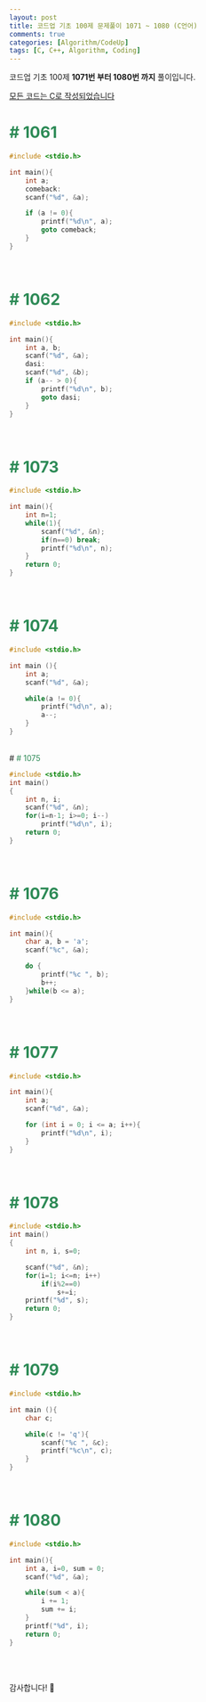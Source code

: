 ```yaml
---
layout: post
title: 코드업 기초 100제 문제풀이 1071 ~ 1080 (C언어)
comments: true
categories: [Algorithm/CodeUp]
tags: [C, C++, Algorithm, Coding]
---
```


코드업 기초 100제 **1071번 부터 1080번 까지** 풀이입니다.


<u>모든 코드는 C로 작성되었습니다</u>
<br>

# <span style="color:SeaGreen"> # 1061 </span>

``` c
#include <stdio.h>

int main(){
    int a;
    comeback:
    scanf("%d", &a);

    if (a != 0){
        printf("%d\n", a);
        goto comeback;
    }
}
```
<br>

# <span style="color:SeaGreen"> # 1062 </span>

``` c
#include <stdio.h>

int main(){
    int a, b;
    scanf("%d", &a);
    dasi:
    scanf("%d", &b);
    if (a-- > 0){
        printf("%d\n", b);
        goto dasi;
    }
}
```

<br>


# <span style="color:SeaGreen"> # 1073 </span>

```c
#include <stdio.h>

int main(){
    int n=1;
    while(1){
        scanf("%d", &n);
        if(n==0) break;
        printf("%d\n", n);
    }
    return 0;
}

```
<br>

# <span style="color:SeaGreen"> # 1074 </span>

```c
#include <stdio.h>

int main (){
    int a;
    scanf("%d", &a);

    while(a != 0){
        printf("%d\n", a);
        a--;
    }
}

```
<br>
# <span style="color:SeaGreen"> # 1075 </span>

```c
#include <stdio.h>
int main()
{
    int n, i;
    scanf("%d", &n);
    for(i=n-1; i>=0; i--)
    	printf("%d\n", i);
    return 0;
}
```
<br>

# <span style="color:SeaGreen"> # 1076 </span>

```c
#include <stdio.h>

int main(){
    char a, b = 'a';
    scanf("%c", &a);

    do {
        printf("%c ", b);
        b++;
    }while(b <= a);
}
```
<br>

# <span style="color:SeaGreen"> # 1077 </span>

```c
#include <stdio.h>

int main(){
    int a;
    scanf("%d", &a);

    for (int i = 0; i <= a; i++){
        printf("%d\n", i);
    }
}
```
<br>

# <span style="color:SeaGreen"> # 1078 </span>

```c
#include <stdio.h>
int main()
{
    int n, i, s=0;

    scanf("%d", &n);
    for(i=1; i<=n; i++)
        if(i%2==0)
        	s+=i;
    printf("%d", s);
    return 0;
}
```
<br>

# <span style="color:SeaGreen"> # 1079 </span>

```c
#include <stdio.h>

int main (){
    char c;

    while(c != 'q'){
        scanf("%c ", &c);
        printf("%c\n", c);
    }
}
```
<br>


# <span style="color:SeaGreen"> # 1080 </span>

```c
#include <stdio.h>

int main(){
    int a, i=0, sum = 0;
    scanf("%d", &a);

    while(sum < a){
        i += 1;
        sum += i;
    }
    printf("%d", i);
    return 0;
}
```
<br><br>

감사합니다! 🙂
